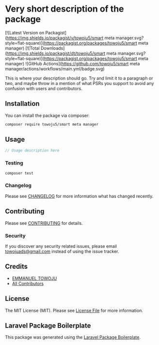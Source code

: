 # Very short description of the package

[![Latest Version on Packagist](https://img.shields.io/packagist/v/towoju5/smart meta manager.svg?style=flat-square)](https://packagist.org/packages/towoju5/smart meta manager)
[![Total Downloads](https://img.shields.io/packagist/dt/towoju5/smart meta manager.svg?style=flat-square)](https://packagist.org/packages/towoju5/smart meta manager)
![GitHub Actions](https://github.com/towoju5/smart meta manager/actions/workflows/main.yml/badge.svg)

This is where your description should go. Try and limit it to a paragraph or two, and maybe throw in a mention of what PSRs you support to avoid any confusion with users and contributors.

## Installation

You can install the package via composer:

```bash
composer require towoju5/smart meta manager
```

## Usage

```php
// Usage description here
```

### Testing

```bash
composer test
```

### Changelog

Please see [CHANGELOG](CHANGELOG.md) for more information what has changed recently.

## Contributing

Please see [CONTRIBUTING](CONTRIBUTING.md) for details.

### Security

If you discover any security related issues, please email towojuads@gmail.com instead of using the issue tracker.

## Credits

-   [EMMANUEL TOWOJU](https://github.com/towoju5)
-   [All Contributors](../../contributors)

## License

The MIT License (MIT). Please see [License File](LICENSE.md) for more information.

## Laravel Package Boilerplate

This package was generated using the [Laravel Package Boilerplate](https://laravelpackageboilerplate.com).
